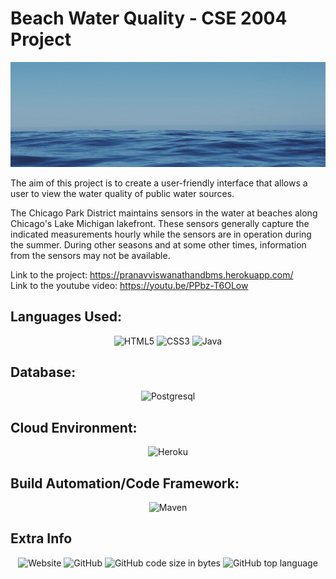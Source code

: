# Beach Water Quality - CSE 2004 Project

![Copy of Pranav Viswanathan's Banner](https://github.com/PranavViswanathan/BeachWaterQuality-CSE2004Project/blob/main/BE.gif)

The aim of this project is to create a user-friendly interface that allows a user to view the water quality of public water sources.

The Chicago Park District maintains sensors in the water at beaches along Chicago's Lake Michigan lakefront. These sensors generally capture the indicated measurements hourly while the sensors are in operation during the summer. During other seasons and at some other times, information from the sensors may not be available.

Link to the project: https://pranavviswanathandbms.herokuapp.com/<br>
Link to the youtube video: https://youtu.be/PPbz-T6OLow

## Languages Used: 
<p align="center">
<img alt="HTML5" src="https://img.shields.io/badge/HTML5-E34F26?style=for-the-badge&logo=html5&logoColor=white">
  <img alt="CSS3" src="https://img.shields.io/badge/CSS3-1572B6?style=for-the-badge&logo=css3&logoColor=white">
   <img alt="Java" src="https://img.shields.io/badge/Java-ED8B00?style=for-the-badge&logo=java&logoColor=white">
</p>

## Database: 
<p align="center">
  <img alt="Postgresql" src="https://img.shields.io/badge/PostgreSQL-316192?style=for-the-badge&logo=postgresql&logoColor=white">
 </p>
 
 ## Cloud Environment:
 
 <p align="center">
  <img alt="Heroku" src="https://img.shields.io/badge/Heroku-430098?style=for-the-badge&logo=heroku&logoColor=white">
  </p>
  
  ## Build Automation/Code Framework:
   <p align="center">
  <img alt="Maven" src="https://img.shields.io/badge/Maven-430098?style=for-the-badge&logo=maven&logoColor=white">
 </p>

## Extra Info
<p align="center">
<img alt="Website" src="https://img.shields.io/website?down_color=yellow&down_message=Not%20in%20use&style=for-the-badge&up_color=green&up_message=In%20Use&url=https%3A%2F%2Fpranavviswanathandbms.herokuapp.com%2F">
  <img alt="GitHub" src="https://img.shields.io/github/license/PranavViswanathan/BeachWaterQuality-CSE2004Project?style=for-the-badge">
  <img alt="GitHub code size in bytes" src="https://img.shields.io/github/languages/code-size/PranavViswanathan/BeachWaterQuality-CSE2004Project?style=for-the-badge">
  <img alt="GitHub top language" src="https://img.shields.io/github/languages/top/PranavViswanathan/BeachWaterQuality-CSE2004Project?style=for-the-badge">
</p>
